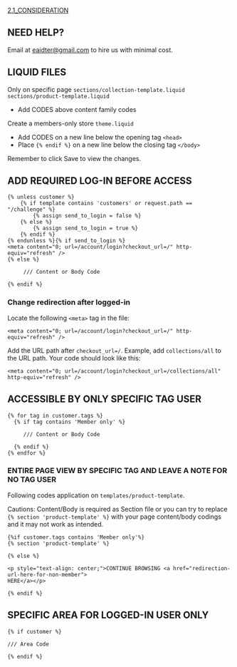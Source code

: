 [2.1_CONSIDERATION](https://github.com/e-AIDter/Adv-AID_Shopify/blob/main/Consideration2.1_MEMBER-VIEW-ONLY.md)

## NEED HELP?

Email at eaidter@gmail.com to hire us with minimal cost.

## LIQUID FILES
Only on specific page
`sections/collection-template.liquid` `sections/product-template.liquid`
  - Add CODES above content family codes

Create a members-only store
`theme.liquid`
  - Add CODES on a new line below the opening tag `<head>`
  - Place `{% endif %}` on a new line below the closing tag `</body>`

Remember to click Save to view the changes.

## ADD REQUIRED LOG-IN BEFORE ACCESS

    {% unless customer %}
        {% if template contains 'customers' or request.path == "/challenge" %}
            {% assign send_to_login = false %}
        {% else %}
            {% assign send_to_login = true %}
        {% endif %}
    {% endunless %}{% if send_to_login %}
    <meta content="0; url=/account/login?checkout_url=/" http-equiv="refresh" />
    {% else %}
    
         /// Content or Body Code
    
    {% endif %}

### Change redirection after logged-in

Locate the following `<meta>` tag in the file:

    <meta content="0; url=/account/login?checkout_url=/" http-equiv="refresh" />

Add the URL path after `checkout_url=/`. Example, add `collections/all` to the URL path. Your code should look like this:

    <meta content="0; url=/account/login?checkout_url=/collections/all" http-equiv="refresh" />


## ACCESSIBLE BY ONLY SPECIFIC TAG USER

    {% for tag in customer.tags %}
      {% if tag contains 'Member only' %}

         /// Content or Body Code

      {% endif %}
    {% endfor %}

### ENTIRE PAGE VIEW BY SPECIFIC TAG AND LEAVE A NOTE FOR NO TAG USER
Following codes application on `templates/product-template`.

Cautions: Content/Body is required as Section file or you can try to replace `{% section 'product-template' %}` with your page content/body codings and it may not work as intended.

    {%if customer.tags contains 'Member only'%}
    {% section 'product-template' %}

    {% else %}
    
    <p style="text-align: center;">CONTINUE BROWSING <a href="redirection-url-here-for-non-member">
    HERE</a></p>
    
    {% endif %}
    
## SPECIFIC AREA FOR LOGGED-IN USER ONLY

    {% if customer %}

    /// Area Code

    {% endif %}
